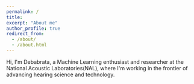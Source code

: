 ```yaml
---
permalink: /
title: 
excerpt: "About me"
author_profile: true
redirect_from: 
  - /about/
  - /about.html
---
```


Hi, I'm Debabrata, a Machine Learning enthusiast and researcher at the National Acoustic Laboratories(NAL), where I'm working in the frontier of advancing hearing science and technology. 